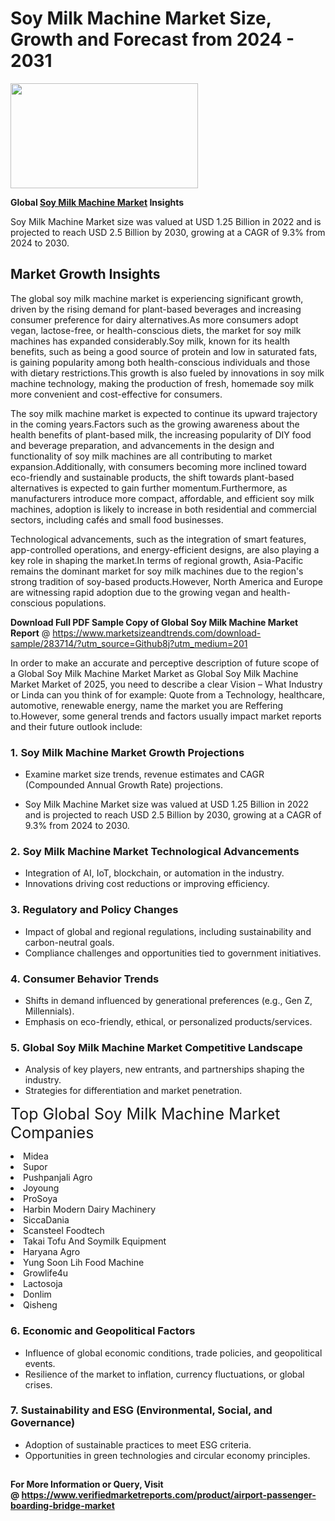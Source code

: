 <H1>Soy Milk Machine Market Size, Growth and Forecast from 2024 - 2031</H1><img class="aligncenter size-medium wp-image-584254" src="https://thirdeyenews.in/wp-content/uploads/2024/09/Global-Market-Research-300x168.jpeg" alt="" width="300" height="168" /><p><strong>Global&nbsp;<a href="https://www.marketsizeandtrends.com/download-sample/283714/?utm_source=Github8j?utm_medium=201">Soy Milk Machine Market</a> Insights</strong></p><p>Soy Milk Machine Market size was valued at USD 1.25 Billion in 2022 and is projected to reach USD 2.5 Billion by 2030, growing at a CAGR of 9.3% from 2024 to 2030.</p><p><h2>Market Growth Insights</h2> <p>The global soy milk machine market is experiencing significant growth, driven by the rising demand for plant-based beverages and increasing consumer preference for dairy alternatives.As more consumers adopt vegan, lactose-free, or health-conscious diets, the market for soy milk machines has expanded considerably.Soy milk, known for its health benefits, such as being a good source of protein and low in saturated fats, is gaining popularity among both health-conscious individuals and those with dietary restrictions.This growth is also fueled by innovations in soy milk machine technology, making the production of fresh, homemade soy milk more convenient and cost-effective for consumers.</p> <p>The soy milk machine market is expected to continue its upward trajectory in the coming years.Factors such as the growing awareness about the health benefits of plant-based milk, the increasing popularity of DIY food and beverage preparation, and advancements in the design and functionality of soy milk machines are all contributing to market expansion.Additionally, with consumers becoming more inclined toward eco-friendly and sustainable products, the shift towards plant-based alternatives is expected to gain further momentum.Furthermore, as manufacturers introduce more compact, affordable, and efficient soy milk machines, adoption is likely to increase in both residential and commercial sectors, including cafés and small food businesses.</p> <p>Technological advancements, such as the integration of smart features, app-controlled operations, and energy-efficient designs, are also playing a key role in shaping the market.In terms of regional growth, Asia-Pacific remains the dominant market for soy milk machines due to the region's strong tradition of soy-based products.However, North America and Europe are witnessing rapid adoption due to the growing vegan and health-conscious populations.</p> <p><span class=""><strong>Download Full PDF Sample Copy of Global Soy Milk Machine Market Report</strong> @ <a href="https://www.marketsizeandtrends.com/download-sample/283714/?utm_source=Github8j?utm_medium=201" target="_blank">https://www.marketsizeandtrends.com/download-sample/283714/?utm_source=Github8j?utm_medium=201</a></span></p><p>In order to make an accurate and perceptive description of future scope of a Global&nbsp;Soy Milk Machine Market Market as Global&nbsp;Soy Milk Machine Market Market of 2025, you need to describe a clear Vision &ndash; What Industry or Linda can you think of for example: Quote from a Technology, healthcare, automotive, renewable energy, name the market you are Reffering to.However, some general trends and factors usually impact market reports and their future outlook include:</p><h3>1.&nbsp;<strong>Soy Milk Machine Market Growth Projections</strong></h3><ul><li>Examine market size trends, revenue estimates and CAGR (Compounded Annual Growth Rate) projections.</li><li><p>Soy Milk Machine Market size was valued at USD 1.25 Billion in 2022 and is projected to reach USD 2.5 Billion by 2030, growing at a CAGR of 9.3% from 2024 to 2030.</p></li></ul><h3>2.&nbsp;<strong>Soy Milk Machine Market Technological Advancements</strong></h3><ul><li>Integration of AI, IoT, blockchain, or automation in the industry.</li><li>Innovations driving cost reductions or improving efficiency.</li></ul><h3>3.&nbsp;<strong>Regulatory and Policy Changes</strong></h3><ul><li>Impact of global and regional regulations, including sustainability and carbon-neutral goals.</li><li>Compliance challenges and opportunities tied to government initiatives.</li></ul><h3>4.&nbsp;<strong>Consumer Behavior Trends</strong></h3><ul><li>Shifts in demand influenced by generational preferences (e.g., Gen Z, Millennials).</li><li>Emphasis on eco-friendly, ethical, or personalized products/services.</li></ul><h3>5.&nbsp;<strong>Global Soy Milk Machine Market Competitive Landscape</strong></h3><ul><li>Analysis of key players, new entrants, and partnerships shaping the industry.</li><li>Strategies for differentiation and market penetration.</li></ul><p data-pm-slice="1 1 []"><span style="color: inherit; font-family: inherit; font-size: 25px;">Top Global Soy Milk Machine Market Companies</span></p><div class="" data-test-id=""><p><li>Midea</li><li> Supor</li><li> Pushpanjali Agro</li><li> Joyoung</li><li> ProSoya</li><li> Harbin Modern Dairy Machinery</li><li> SiccaDania</li><li> Scansteel Foodtech</li><li> Takai Tofu And Soymilk Equipment</li><li> Haryana Agro</li><li> Yung Soon Lih Food Machine</li><li> Growlife4u</li><li> Lactosoja</li><li> Donlim</li><li> Qisheng</li></p></div><h3>6.&nbsp;<strong>Economic and Geopolitical Factors</strong></h3><ul><li>Influence of global economic conditions, trade policies, and geopolitical events.</li><li>Resilience of the market to inflation, currency fluctuations, or global crises.</li></ul><h3>7.&nbsp;<strong>Sustainability and ESG (Environmental, Social, and Governance)</strong></h3><ul><li>Adoption of sustainable practices to meet ESG criteria.</li><li>Opportunities in green technologies and circular economy principles.</li></ul><h2><strong style="font-size: 14px;">For More Information or Query, Visit @&nbsp;</strong><a style="background-color: #ffffff; font-size: 14px;" href="https://www.marketsizeandtrends.com/report/soy-milk-machine-market/" target="_blank">https://www.verifiedmarketreports.com/product/airport-passenger-boarding-bridge-market</a></h2>